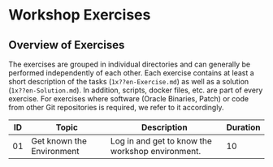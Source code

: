 # Workshop Exercises

## Overview of Exercises

The exercises are grouped in individual directories and can generally be performed independently of each other.  Each exercise contains at least a short description of the tasks (`1x??en-Exercise.md`) as well as a solution (`1x??en-Solution.md`). In addition, scripts, docker files, etc. are part of every exercise. For exercises where software (Oracle Binaries, Patch) or code from other Git repositories is required, we refer to it accordingly.

| ID | Topic                               | Description                                                        | Duration |
|----|-------------------------------------|--------------------------------------------------------------------|----------|
| 01 | Get known the Environment           | Log in and get to know the workshop environment.                   | 10       |
